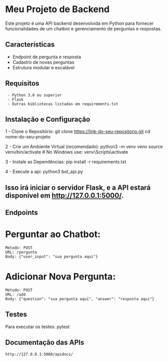 # Meu Projeto de Backend

Este projeto é uma API backend desenvolvida em Python para fornecer funcionalidades de um chatbot e gerenciamento de perguntas e respostas.


## Características
 - Endpoint de pergunta e resposta
 - Cadastro de novas perguntas
 - Estrutura modular e escalável

## Requisitos
     - Python 3.6 ou superior
     - Flask
     - Outras bibliotecas listadas em requirements.txt

## Instalação e Configuração

1 - Clone o Repositório:
    git clone https://link-do-seu-repositorio.git
    cd nome-do-seu-projeto

2 - Crie um Ambiente Virtual (recomendado):
    python3 -m venv venv
    source venv/bin/activate  # No Windows use: venv\Scripts\activate

3 - Instale as Dependências:
    pip install -r requirements.txt

4 - Execute a api:
    python3 bot_api.py

## Isso irá iniciar o servidor Flask, e a API estará disponível em http://127.0.0.1:5000/.


## Endpoints
# Perguntar ao Chatbot:
    Método: POST
    URL: /pergunta
    Body: {"user_input": "sua pergunta aqui"}

# Adicionar Nova Pergunta:
    Método: POST
    URL: /add
    Body: {"question": "sua pergunta aqui", "answer": "resposta aqui"}



## Testes

Para executar os testes:
    pytest


## Documentação das APIs
    http://127.0.0.1:5000/apidocs/
